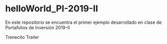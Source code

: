 # helloWorld_PI-2019-II
En este repositorio se encuentra el primer ejemplo desarrollado en clase de Portafolios de Inversión 2019-II

Trenecito
Trailer
